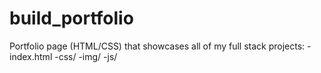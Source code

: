 # build_portfolio
Portfolio page (HTML/CSS) that showcases all of my full stack projects:
-index.html
-css/
-img/
-js/
